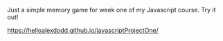 Just a simple memory game for week one of my Javascript course. Try it out!

https://helloalexdodd.github.io/javascriptProjectOne/
